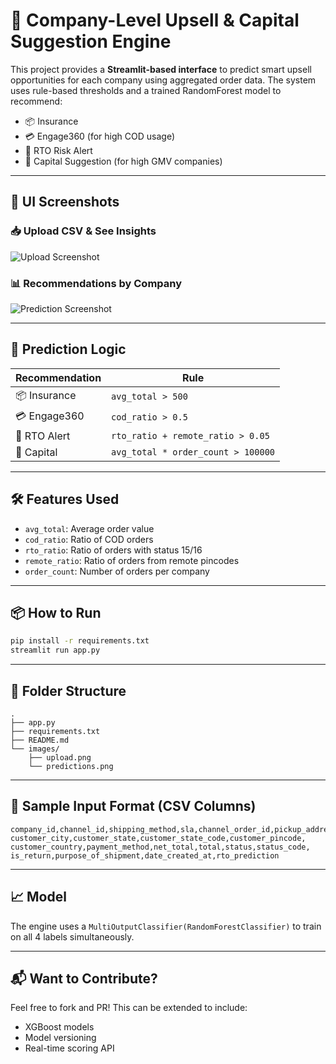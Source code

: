 
# 🚀 Company-Level Upsell & Capital Suggestion Engine

This project provides a **Streamlit-based interface** to predict smart upsell opportunities for each company using aggregated order data. The system uses rule-based thresholds and a trained RandomForest model to recommend:

- 📦 Insurance
- 💳 Engage360 (for high COD usage)
- 🚨 RTO Risk Alert
- 🏦 Capital Suggestion (for high GMV companies)

---

## 📸 UI Screenshots

### 📥 Upload CSV & See Insights

![Upload Screenshot](images/upload.png)

### 📊 Recommendations by Company

![Prediction Screenshot](images/predictions.png)

---

## 🧠 Prediction Logic

| Recommendation      | Rule |
|---------------------|------|
| 📦 Insurance         | `avg_total > 500` |
| 💳 Engage360         | `cod_ratio > 0.5` |
| 🚨 RTO Alert         | `rto_ratio + remote_ratio > 0.05` |
| 🏦 Capital           | `avg_total * order_count > 100000` |

---

## 🛠️ Features Used
- `avg_total`: Average order value  
- `cod_ratio`: Ratio of COD orders  
- `rto_ratio`: Ratio of orders with status 15/16  
- `remote_ratio`: Ratio of orders from remote pincodes  
- `order_count`: Number of orders per company  

---

## 📦 How to Run

```bash
pip install -r requirements.txt
streamlit run app.py
```

---

## 📂 Folder Structure

```
.
├── app.py
├── requirements.txt
├── README.md
└── images/
    ├── upload.png
    └── predictions.png
```

---

## 🧪 Sample Input Format (CSV Columns)

```csv
company_id,channel_id,shipping_method,sla,channel_order_id,pickup_address_id,
customer_city,customer_state,customer_state_code,customer_pincode,
customer_country,payment_method,net_total,total,status,status_code,
is_return,purpose_of_shipment,date_created_at,rto_prediction
```

---

## 📈 Model
The engine uses a `MultiOutputClassifier(RandomForestClassifier)` to train on all 4 labels simultaneously.

---

## 📬 Want to Contribute?
Feel free to fork and PR! This can be extended to include:
- XGBoost models
- Model versioning
- Real-time scoring API

